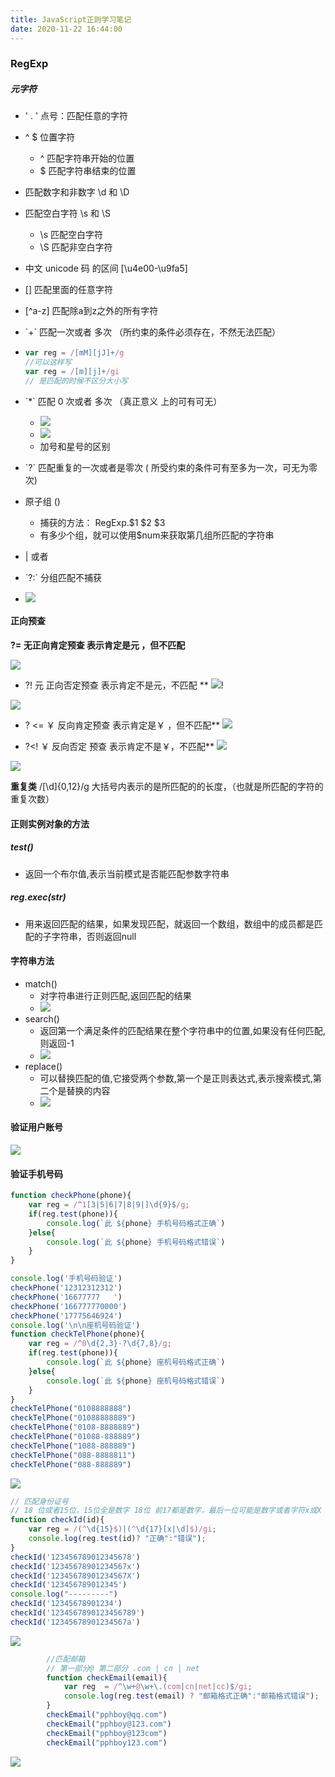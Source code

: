 ```yaml
---
title: JavaScript正则学习笔记 
date: 2020-11-22 16:44:00
---
```


### RegExp

##### 元字符

* ' . ' 点号：匹配任意的字符

* ^ $ 位置字符

  * ^ 匹配字符串开始的位置
  * $ 匹配字符串结束的位置

* 匹配数字和非数字  \d 和 \D

* 匹配空白字符 \s 和 \S

  * \s 匹配空白字符
  * \S 匹配非空白字符

* 中文 unicode 码 的区间 [\u4e00-\u9fa5]

* [] 匹配里面的任意字符

* [^a-z] 匹配除a到z之外的所有字符

* \`+` 匹配一次或者 多次 （所约束的条件必须存在，不然无法匹配）

* ```js
  var reg = /[mM][jJ]+/g
  //可以这样写 
  var reg = /[m][j]+/gi
  // 是匹配的时候不区分大小写
  ```

* \`*` 匹配 0 次或者 多次  （真正意义 上的可有可无）

  * ![](https://img2020.cnblogs.com/blog/2146100/202011/2146100-20201122163720034-398712448.png)
  * ![](https://img2020.cnblogs.com/blog/2146100/202011/2146100-20201122163734697-1440255368.png)
  * 加号和星号的区别

* \`?` 匹配重复的一次或者是零次 ( 所受约束的条件可有至多为一次，可无为零次)

* 原子组 () 

  * 捕获的方法： RegExp.$1  $2 $3  
  * 有多少个组，就可以使用$num来获取第几组所匹配的字符串

* | 或者 

* \`?:` 分组匹配不捕获

* ![](https://img2020.cnblogs.com/blog/2146100/202011/2146100-20201122163744075-289602997.png)

#### 正向预查 

**?= 无正向肯定预查  表示肯定是元 ，但不匹配**

![](https://img2020.cnblogs.com/blog/2146100/202011/2146100-20201122163756389-1250463308.png)


* ?! 元 正向否定预查  表示肯定不是元，不匹配 **
![](https://img2020.cnblogs.com/blog/2146100/202011/2146100-20201122163802024-1574608713.png)!

![](https://img2020.cnblogs.com/blog/2146100/202011/2146100-20201122163912319-1641350233.png)

* ? <= ￥ 反向肯定预查 表示肯定是￥ ，但不匹配**
![](https://img2020.cnblogs.com/blog/2146100/202011/2146100-20201122163939408-766953754.png)

* ?<! ￥ 反向否定 预查 表示肯定不是￥，不匹配**
![](https://img2020.cnblogs.com/blog/2146100/202011/2146100-20201122164002110-1314339559.png)

![](https://img2020.cnblogs.com/blog/2146100/202011/2146100-20201122164009722-1529649921.png)

**重复类** /[\\d]{0,12}/g  大括号内表示的是所匹配的的长度，（也就是所匹配的字符的重复次数）

#### 正则实例对象的方法

##### test() 

* 返回一个布尔值,表示当前模式是否能匹配参数字符串

##### reg.exec(str)

* 用来返回匹配的结果，如果发现匹配，就返回一个数组，数组中的成员都是匹配的子字符串，否则返回null

#### 字符串方法

* match() 
  * 对字符串进行正则匹配,返回匹配的结果
  * ![](https://img2020.cnblogs.com/blog/2146100/202011/2146100-20201122164021807-203233237.png)
* search() 
  * 返回第一个满足条件的匹配结果在整个字符串中的位置,如果没有任何匹配,则返回-1
  * ![](https://img2020.cnblogs.com/blog/2146100/202011/2146100-20201122164029494-601765.png)
* replace()
  * 可以替换匹配的值,它接受两个参数,第一个是正则表达式,表示搜索模式,第二个是替换的内容
  * ![](https://img2020.cnblogs.com/blog/2146100/202011/2146100-20201122164037501-467892635.png)

#### 验证用户账号
![](https://img2020.cnblogs.com/blog/2146100/202011/2146100-20201122164108681-1849643909.png)

#### 验证手机号码

```js
function checkPhone(phone){
    var reg = /^1[3|5|6|7|8|9|]\d{9}$/g;
    if(reg.test(phone)){
        console.log(`此 ${phone} 手机号码格式正确`)
    }else{
        console.log(`此 ${phone} 手机号码格式错误`)
    }
}

console.log('手机号码验证')
checkPhone('12312312312')
checkPhone('16677777   ')
checkPhone('166777770000')
checkPhone('17775646924')
console.log('\n\n座机号码验证')
function checkTelPhone(phone){
    var reg = /^0\d{2,3}-?\d{7,8}/g;
    if(reg.test(phone)){
        console.log(`此 ${phone} 座机号码格式正确`)
    }else{
        console.log(`此 ${phone} 座机号码格式错误`)
    }
}
checkTelPhone("0108888888")
checkTelPhone("01088888889")
checkTelPhone("0108-8888889")
checkTelPhone("01088-888889")
checkTelPhone("1088-888889")
checkTelPhone("088-8888811")
checkTelPhone("088-888889")
```

![](https://img2020.cnblogs.com/blog/2146100/202011/2146100-20201122164123190-2105597459.png)


```js
// 匹配身份证号
// 18 位或者15位，15位全是数字 18位 前17都是数字，最后一位可能是数字或者字符x或X
function checkId(id){
    var reg = /(^\d{15}$)|(^\d{17}[x|\d]$)/gi;
    console.log(reg.test(id)? "正确":"错误");
}
checkId('123456789012345678')
checkId('12345678901234567x')
checkId('12345678901234567X')
checkId('123456789012345')
console.log("---------")
checkId('12345678901234')
checkId('1234567890123456789')
checkId('12345678901234567a')
```
![](https://img2020.cnblogs.com/blog/2146100/202011/2146100-20201122164129105-735224602.png)

```js
        //匹配邮箱
        // 第一部分@ 第二部分 .com | cn | net
        function checkEmail(email){
            var reg  = /^\w+@\w+\.(com|cn|net|cc)$/gi;
            console.log(reg.test(email) ? "邮箱格式正确":"邮箱格式错误");
        }
        checkEmail("pphboy@qq.com")
        checkEmail("pphboy@123.com")
        checkEmail("pphboy@123com")
        checkEmail("pphboy123.com")
```

![](https://img2020.cnblogs.com/blog/2146100/202011/2146100-20201122164136293-2131441644.png)
